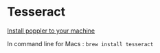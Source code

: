 # Tesseract

[Install poppler to your machine](https://github.com/Belval/pdf2image)

In command line for Macs : 
 `brew install tesseract`
